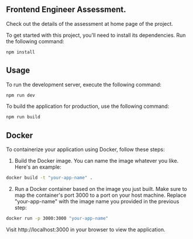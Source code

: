 ## Frontend Engineer Assessment.

Check out the details of the assessment at home page of the project.

To get started with this project, you'll need to install its dependencies. Run the following command:

```bash
npm install
```

## Usage

To run the development server, execute the following command:

```bash
npm run dev
```

To build the application for production, use the following command:

```bash
npm run build
```

## Docker

To containerize your application using Docker, follow these steps:

1. Build the Docker image. You can name the image whatever you like. Here's an example:

```bash
docker build -t "your-app-name" .
```

2. Run a Docker container based on the image you just built. Make sure to map the container's port 3000 to a port on your host machine. Replace "your-app-name" with the image name you provided in the previous step:

```bash
docker run -p 3000:3000 "your-app-name"
```

Visit http://localhost:3000 in your browser to view the application.
